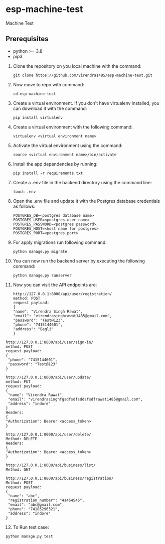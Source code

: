 # esp-machine-test

Machine Test

## Prerequisites

* python >= 3.8
* pip3

1. Clone the repository on you local machine with the command:
    ```
    git clone https://github.com/Virendra1485/esp-machine-test.git
    ```
2. Now move to repo with command:
    ```
    cd esp-machine-test
    ```
3. Create a virtual environment. If you don't have virtualenv installed, you can download it with the command:
    ```
    pip install virtualenv
    
    ```
4. Create a virtual environment with the following command:
    ```
    virtualenv <virtual environment name>
    ```

5. Activate the virtual environment using the command:

    ```
    source <virtual environment name>/bin/activate
    ```
6. Install the app dependencies by running:
    ```
    pip install -r requirements.txt
    ```
7. Create a .env file in the backend directory using the command line:
    ```
    touch .env
    ```
8. Open the .env file and update it with the Postgres database credentials as follows:
    ```
    POSTGRES_DB=<postgres database name>
    POSTGRES_USER=<postgres user name>
    POSTGRES_PASSWORD=<postgres password>
    POSTGRES_HOST=<host name for postgres>
    POSTGRES_PORT=<postgres port>
    ```
9. For apply migrations run following command:
   ```
   python manage.py migrate
   ```
10. You can now run the backend server by executing the following command:
    ```
    python manage.py runserver
    ```
11. Now you can visit the API endpoints are:
    ```
    http://127.0.0.1:8000/api/user/registration/     
    method: POST
    request payload: 
    {
    "name": "Virendra Singh Rawat",
    "email": "virendrasinghrawat1485@gmail.com",
    "password": "Test@123",
    "phone": "7415144601",
    "address": "Bagli"
    }
    ```

   ```
   http://127.0.0.1:8000/api/user/sign-in/
   method: POST
   request payload: 
   {
    "phone": "7415144601",
    "password": "Test@123"
   }
   ```
   
   ```
   http://127.0.0.1:8000/api/user/update/
   method: PUT
   request payload: 
   {
    "name": "Virendra Rawat",
    "email": "virendrasinghfgsdfsdfsddsfsdfrawat1485@gmail.com",
    "address": "indore"
   }
   Headers: 
   {
   "Authorization": Bearer <access_token>
   }
   ```
   
   ```
   http://127.0.0.1:8000/api/user/delete/
   Method: DELETE
   Headers: 
   {
   "Authorization": Bearer <access_token>
   }
   ```
   
   ```
   http://127.0.0.1:8000/api/business/list/
   Method: GET
   ```
   
   ```
   http://127.0.0.1:8000/api/business/registration/
   Method: POST
   request payload: 
   {
    "name": "abc",
    "registration_number": "4s454545",
    "email": "abc@gmail.com",
    "phone": "74185296321",
    "address": "indore"
   }
   ```

12. To Run test case:

   ```
   python manage.py test
   ```